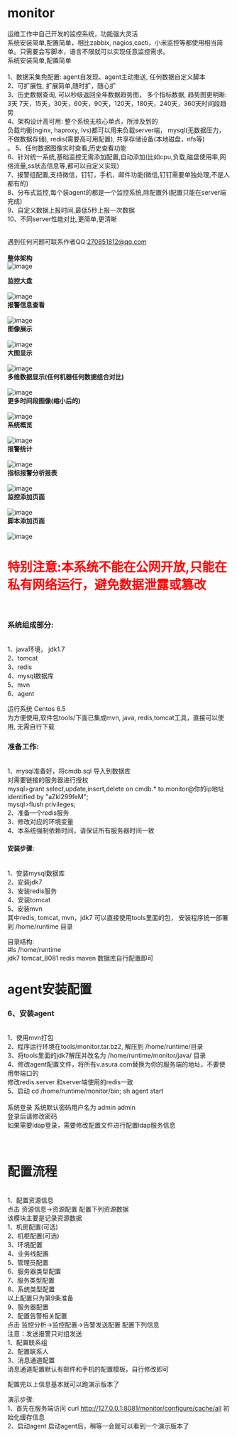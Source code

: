 # monitor<br>
运维工作中自己开发的监控系统，功能强大灵活<br>
系统安装简单,配置简单，相比zabbix, nagios,cacti，小米监控等都使用相当简单。只需要会写脚本，语言不限就可以实现任意监控需求。<br>
系统安装简单,配置简单<br>
<br>
1、数据采集免配置: agent自发现、agent主动推送, 任何数据自定义脚本<br>
2、可扩展性, 扩展简单,随时扩，随心扩<br>
3、历史数据查询, 可以秒级返回全年数据趋势图， 多个指标数据, 趋势图更明晰:<br>
   3天 7天，15天，30天，60天，90天，120天，180天，240天，360天时间段趋势<br>
4、架构设计高可用: 整个系统无核心单点，所涉及到的 <br>
   负载均衡(nginx, haproxy, lvs)都可以用来负载server端， mysql(无数据压力，不做数据存储), redis(需要高可用配置), 共享存储设备(本地磁盘，nfs等)<br>。
5、任何数据图像实时查看,历史查看功能<br>
6、针对统一系统,基础监控无需添加配置,自动添加(比如cpu,负载,磁盘使用率,网络流量,ss状态信息等,都可以自定义实现)<br>
7、报警组配置,支持微信，钉钉，手机，邮件功能(微信,钉钉需要单独处理,不是人都有的)<br>
8、分布式监控,每个装agent的都是一个监控系统,除配置外(配置只能在server端完成)<br>
9、自定义数据上报时间,最低5秒上报一次数据<br>
10、不同server性能对比,更简单,更清晰<br>
</br>

遇到任何问题可联系作者QQ:270851812@qq.com<br>
<br>
<b>整体架构</b>
<br>
![image](https://github.com/AsuraTeam/monitor/blob/master/images/img1.png)
<br>

<b>监控大盘</b>
<br>
<br>
![image](https://github.com/AsuraTeam/monitor/blob/master/images/img2.png)
<br>
<b>报警信息查看</b></br>
<br>
![image](https://github.com/AsuraTeam/monitor/blob/master/images/img9.png)
<br>
<b>图像展示</b></br>
<br>
![image](https://github.com/AsuraTeam/monitor/blob/master/images/img3.png)
<br>
<b>大图显示</b></br>
<br>
![image](https://github.com/AsuraTeam/monitor/blob/master/images/img12.png)
<br>
<b>多维数据显示(任何机器任何数据组合对比)</b></br>
<br>
![image](https://github.com/AsuraTeam/monitor/blob/master/images/img11.png)
<br>
<b>更多时间段图像(缩小后的)</b></br>
<br>
![image](https://github.com/AsuraTeam/monitor/blob/master/images/img10.png)
<br>
<b>系统概览</b></br>
<br>
![image](https://github.com/AsuraTeam/monitor/blob/master/images/img4.png)
<br>
<b>报警统计</b></br>
<br>
![image](https://github.com/AsuraTeam/monitor/blob/master/images/img5.png)
<br>
<b>指标报警分析报表</b></br>
<br>
![image](https://github.com/AsuraTeam/monitor/blob/master/images/img6.png)
<br>
<b>监控添加页面</b></br>
<br>
![image](https://github.com/AsuraTeam/monitor/blob/master/images/img7.png)
<br>
<b>脚本添加页面</b></br>
<br>
![image](https://github.com/AsuraTeam/monitor/blob/master/images/img8.png)
<br>

<font color="red">
   <h1>特别注意:本系统不能在公网开放,只能在私有网络运行，避免数据泄露或篡改</h1>
</font>
<br>

<h3>系统组成部分:</h3><br>
   1、java环境， jdk1.7<br>
   2、tomcat<br>
   3、redis<br>
   4、mysql数据库<br>
   5、mvn<br>
   6、agent<br>
   
 运行系统 Centos 6.5 <br>
 为方便使用,软件包tools/下面已集成mvn, java, redis,tomcat工具，直接可以使用, 无需自行下载<br>
 

<h3>准备工作:</h3><br>
   1、mysql准备好，将cmdb.sql 导入到数据库<br>
     对需要链接的服务器进行授权<br>
     mysql>grant select,update,insert,delete on cmdb.* to monitor@你的ip地址 identified by "aZkl299feM";<br>
     mysql>flush privileges;<br>
   2、准备一个redis服务<br>
   3、修改对应的环境变量<br>
   4、本系统强制依赖时间，请保证所有服务器时间一致<br>
 
<h4> 安装步骤:</h4><br>
   1、安装mysql数据库<br>
   2、安装jdk7<br>
   3、安装redis服务<br>
   4、安装tomcat<br>
   5、安装mvn<br>
   其中redis, tomcat, mvn，jdk7 可以直接使用tools里面的包， 安装程序统一部署到 /home/runtime 目录<br>
   
   目录结构:<br>
   #ls /home/runtime<br>
    jdk7 tomcat_8081 redis maven 数据库自行配置即可<br>
    
<h1>agent安装配置</h1>
<h3>6、安装agent</h3><br>
      1、使用mvn打包<br>
      2、程序运行环境在tools/monitor.tar.bz2, 解压到 /home/runtime/目录<br>
      3、将tools里面的jdk7解压并改名为 /home/runtime/monitor/java/ 目录<br>
      4、修改agent配置文件，将所有v.asura.com替换为你的服务端的地址，不要使用带端口的<br>
         修改redis.server 和server端使用的redis一致<br>
      5、启动 cd /home/runtime/monitor/bin; sh agent start<br>
 
<br>
系统登录
系统默认密码用户名为 admin admin<br>
登录后请修改密码<br>
如果需要ldap登录，需要修改配置文件进行配置ldap服务信息<br>
</br>
 
 
<br>
<h1>配置流程</h1> 
<br>
1、配置资源信息<br>
   点击 资源信息->资源配置 配置下列资源数据<br>
   该模块主要是记录资源数据<br>
   1、机房配置(可选)<br>
   2、机柜配置(可选)<br>
   3、环境配置<br>
   4、业务线配置<br>
   5、管理员配置<br>
   6、服务器类型配置<br>
   7、服务类型配置<br>
   8、系统类型配置<br>
   以上配置只为第9条准备<br>
   9、服务器配置<br> 
2、配置告警相关配置<br>
   点击 监控分析->监控配置->告警发送配置 配置下列信息<br>
   注意：发送报警只对组发送<br>
   1、配置联系组<br>
   2、配置联系人<br>
   3、消息通道配置<br>
      消息通道配置默认有邮件和手机的配置模板，自行修改即可

配置完以上信息基本就可以跑演示版本了<br>

演示步骤:<br>
1、首先在服务端访问
   curl http://127.0.0.1:8081/monitor/configure/cache/all 初始化缓存信息<br>
2、启动agent
   启动agent后，稍等一会就可以看到一个演示版本了
